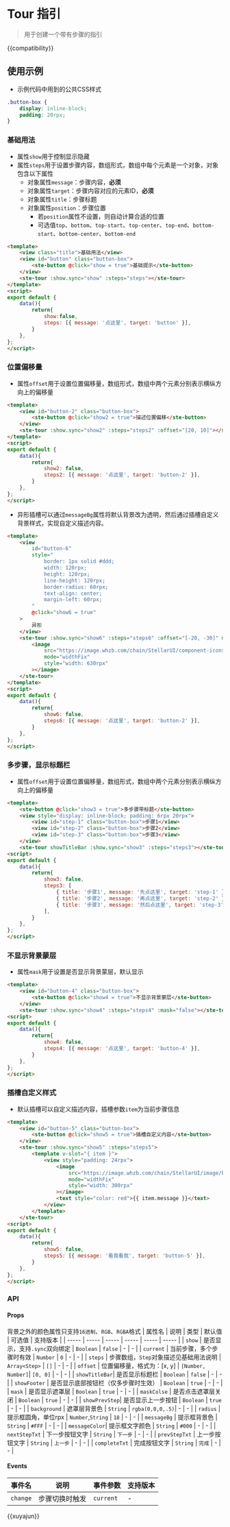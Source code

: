 # Tour 指引

> 用于创建一个带有步骤的指引

{{compatibility}}

## 使用示例
- 示例代码中用到的公共CSS样式
```css
.button-box {
	display: inline-block;
	padding: 20rpx;
}
```


### 基础用法
- 属性`show`用于控制显示隐藏
- 属性`steps`用于设置步骤内容，数组形式，数组中每个元素是一个对象，对象包含以下属性
	- 对象属性`message`：步骤内容，**必须**
	- 对象属性`target`：步骤内容对应的元素ID，**必须**
	- 对象属性`title`：步骤标题
	- 对象属性`position`：步骤位置
		- 若`position`属性不设置，则自动计算合适的位置
		- 可选值`top`、`bottom`、`top-start`、`top-center`、`top-end`、`bottom-start`、`bottom-center`、`bottom-end`

```html
<template>
	<view class="title">基础用法</view>
	<view id="button" class="button-box">
		<ste-button @click="show = true">基础提示</ste-button>
	</view>
	<ste-tour :show.sync="show" :steps="steps"></ste-tour>
</template>
<script>
export default {
	data(){
		return{
			show:false,
			steps: [{ message: '点这里', target: 'button' }],
		}
	},
};
</script>
```
### 位置偏移量
- 属性`offset`用于设置位置偏移量，数组形式，数组中两个元素分别表示横纵方向上的偏移量

```html
<template>
	<view id="button-2" class="button-box">
		<ste-button @click="show2 = true">描述位置偏移</ste-button>
	</view>
	<ste-tour :show.sync="show2" :steps="steps2" :offset="[20, 10]"></ste-tour>
</template>
<script>
export default {
	data(){
		return{
			show2: false,
			steps2: [{ message: '点这里', target: 'button-2' }],
		}
	},
};
</script>
```
- 异形插槽可以通过`messageBg`属性将默认背景改为透明，然后通过插槽自定义背景样式，实现自定义描述内容。
```html
<template>
	<view
		id="button-6"
		style="
			border: 1px solid #ddd;
			width: 120rpx;
			height: 120rpx;
			line-height: 120rpx;
			border-radius: 60rpx;
			text-align: center;
			margin-left: 60rpx;
		"
		@click="show6 = true"
	>
		异形
	</view>
	<ste-tour :show.sync="show6" :steps="steps6" :offset="[-20, -30]" messageBg="transparent" radius="60">
		<image
			src="https://image.whzb.com/chain/StellarUI/component-icons/tour.png"
			mode="widthFix"
			style="width: 630rpx"
		></image>
	</ste-tour>
</template>
<script>
export default {
	data(){
		return{
			show6: false,
			steps6: [{ message: '点这里', target: 'button-2' }],
		}
	},
};
</script>
```

### 多步骤，显示标题栏
- 属性`offset`用于设置位置偏移量，数组形式，数组中两个元素分别表示横纵方向上的偏移量

```html
<template>
	<ste-button @click="show3 = true">多步骤带标题</ste-button>
	<view style="display: inline-block; padding: 6rpx 20rpx">
		<view id="step-1" class="button-box">步骤1</view>
		<view id="step-2" class="button-box">步骤2</view>
		<view id="step-3" class="button-box">步骤3</view>
	</view>
	<ste-tour showTitleBar :show.sync="show3" :steps="steps3"></ste-tour>
<script>
export default {
	data(){
		return{
			show3: false,
			steps3: [
				{ title: '步骤1', message: '先点这里', target: 'step-1' },
				{ title: '步骤2', message: '再点这里', target: 'step-2' },
				{ title: '步骤3', message: '然后点这里', target: 'step-3' },
			],
		}
	},
};
</script>
```
### 不显示背景蒙层
- 属性`mask`用于设置是否显示背景蒙层，默认显示

```html
<template>
	<view id="button-4" class="button-box">
		<ste-button @click="show4 = true">不显示背景蒙层</ste-button>
	</view>
	<ste-tour :show.sync="show4" :steps="steps4" :mask="false"></ste-tour>
<script>
export default {
	data(){
		return{
			show4: false,
			steps4: [{ message: '点这里', target: 'button-4' }],
		}
	},
};
</script>
```
### 插槽自定义样式
- 默认插槽可以自定义描述内容，插槽参数`item`为当前步骤信息

```html
<template>
	<view id="button-5" class="button-box">
		<ste-button @click="show5 = true">插槽自定义内容</ste-button>
	</view>
	<ste-tour :show.sync="show5" :steps="steps5">
		<template v-slot="{ item }">
			<view style="padding: 24rpx">
				<image
					src="https://image.whzb.com/chain/StellarUI/image/banner1.png"
					mode="widthFix"
					style="width: 300rpx"
				></image>
				<text style="color: red">{{ item.message }}</text>
			</view>
		</template>
	</ste-tour>
<script>
export default {
	data(){
		return{
			show5: false,
			steps5: [{ message: '看我看我', target: 'button-5' }],
		}
	},
};
</script>
```



### API
#### Props
背景之外的颜色属性只支持`16进制`、`RGB`、`RGBA`格式
| 属性名				| 说明																	| 类型								| 默认值						| 可选值	| 支持版本	|
| -----					| -----																| -----							| -----						| -----	| -----		|
| `show`				|	是否显示，支持`.sync`双向绑定					| `Boolean`					| `false`					| -			| -				|
| `current`			|	当前步骤，多个步骤时有效								| `Number`					| `0`							| -			| -				|
| `steps`				|	步骤数组，`Step`对象描述见基础用法说明	| `Array<Step>`			| `[]`						| -			| -				|
| `offset`			|	位置偏移量，格式为：[x, y]						| `[Number, Number]`| `[0, 0]`				| -			| -				|
| `showTitleBar`|	是否显示标题栏												| `Boolean`					| `false`					| -			| -				|
| `showFooter`	|	是否显示底部按钮栏（仅多步骤时生效）		| `Boolean`					| `true`					| -			| -				|
| `mask`				|	是否显示遮罩层												| `Boolean`					| `true`					| -			| -				|
| `maskColse`		|	是否点击遮罩层关闭										| `Boolean`					| `true`					| -			| -				|
| `showPrevStep`|	是否显示上一步按钮										| `Boolean`					| `true`					| -			| -				|
| `background`	|	遮罩层背景色													| `String`					| `rgba(0,0,0,.5)`| -			| -				|
| `radius`			|	提示框圆角，单位rpx										| `Number`,`String`	| `18`						| -			| -				|
| `messageBg`		|	提示框背景色													| `String`					| `#FFF`					| -			| -				|
| `messageColor`|	提示框文字颜色												| `String`					| `#000`					| -			| -				|
| `nextStepTxt`	|	下一步按钮文字												| `String`					| `下一步`					| -			| -				|
| `prevStepTxt`	|	上一步按钮文字												| `String`					| `上一步`					| -			| -				|
| `completeTxt`	|	完成按钮文字													| `String`					| `完成`						| -			| -				|



#### Events

| 事件名	| 说明						| 事件参数		| 支持版本	|
| ---			| ---						| ---				| ---			|
| `change`| 步骤切换时触发	| `current`	| -				|




{{xuyajun}}